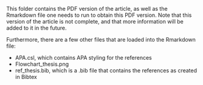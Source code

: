 This folder contains the PDF version of the article, as well as the Rmarkdown file one needs to run to obtain this PDF version. Note that this version of the article is not complete, and that more information will be added to it in the future. 

Furthermore, there are a few other files that are loaded into the Rmarkdown file:
- APA.csl, which contains APA styling for the references
- Flowchart_thesis.png
- ref_thesis.bib, which is a .bib file that contains the references as created in Bibtex
